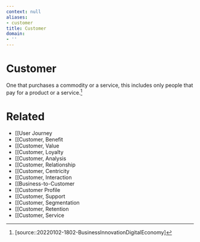 ```yaml
---
context: null
aliases:
- customer
title: Customer
domain:
- ''
---
```


# Customer

One that purchases a commodity or a service, this includes only people that pay for a product or a service.[^1]

# Related

- [[User Journey
- [[Customer, Benefit
- [[Customer, Value
- [[Customer, Loyalty
- [[Customer, Analysis
- [[Customer, Relationship
- [[Customer, Centricity
- [[Customer, Interaction
- [[Business-to-Customer
- [[Customer Profile
- [[Customer, Support
- [[Customer, Segmentation
- [[Customer, Retention
- [[Customer, Service

[^1]: [source::20220102-1802-BusinessInnovationDigitalEconomy]
